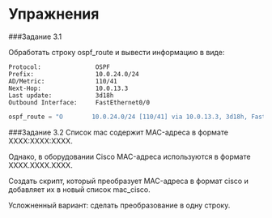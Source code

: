 # Упражнения

###Задание 3.1

Обработать строку ospf_route и вывести информацию в виде:
```
Protocol:				OSPF
Prefix:					10.0.24.0/24
AD/Metric:				110/41
Next-Hop:				10.0.13.3
Last update:			3d18h
Outbound Interface:		FastEthernet0/0
```

```python
ospf_route = "O        10.0.24.0/24 [110/41] via 10.0.13.3, 3d18h, FastEthernet0/0"
```

###Задание 3.2
Список mac содержит MAC-адреса в формате XXXX:XXXX:XXXX.

Однако, в оборудовании Cisco MAC-адреса используются в формате XXXX.XXXX.XXXX.

Создать скрипт, который преобразует MAC-адреса в формат cisco и добавляет их в новый список mac_cisco.

Усложненный вариант: сделать преобразование в одну строку.
